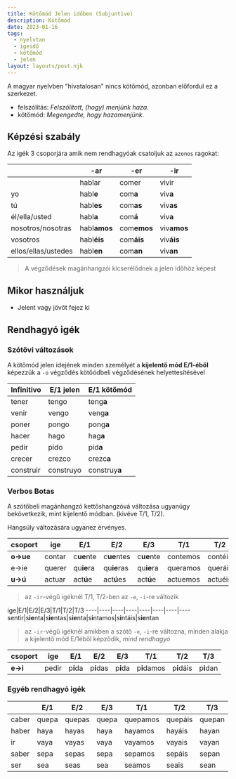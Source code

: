 ```yaml
---
title: Kötőmód Jelen időben (Subjuntivo)
description: Kötőmód
date: 2023-01-16
tags:
  - nyelvtan
  - igeidő
  - kötőmód
  - jelen
layout: layouts/post.njk
---
```


A magyar nyelvben "hivatalosan" nincs kötőmód, azonban előfordul ez a szerkezet.

- felszólítás: *Felszólított, (hogy) menjünk haza.*
- kötőmód: *Megengedte, hogy hazamenjünk.*

## Képzési szabály

Az igék 3 csoporjára amik nem rendhagyóak csatoljuk az `azonos` ragokat:

&nbsp;|-ar|-er|-ir
----|----|----|----
&nbsp;|hablar|comer|vivir
yo|habl**e**|com**a**|viv**a**
tú|habl**es**|com**as**|viv**as**
él/ella/usted|habl**a**|com**á**|viv**a**
nosotros/nosotras|habl**amos**|com**emos**|viv**amos**
vosotros|habl**éis**|com**áis**|viv**áis**
ellos/ellas/ustedes|habl**en**|com**an**|viv**an**

> A végződések magánhangzói kicserélődnek a jelen időhöz képest

## Mikor használjuk

- Jelent vagy jövőt fejez ki

## Rendhagyó igék

### Szótövi változások

A kötőmód jelen idejének minden személyét a **kijelentő mód E/1-éből** képezzük a `-o` végződés kötőódbeli végződésének helyettesítésével

Infinitivo|E/1 jelen|E/1 kötőmód
----|----|----
tener|tengo|teng**a**
venir|vengo|veng**a**
poner|pongo|pong**a**
hacer|hago|hag**a**
pedir|pido|pid**a**
crecer|crezco|crezc**a**
construir|construyo|construy**a**

### Verbos Botas

A szótőbeli magánhangzó kettőshangzóvá változása ugyanúgy bekövetkezik, mint kijelentő módban. (kivéve T/1, T/2).

Hangsúly változására ugyanez érvényes.

csoport|ige|E/1|E/2|E/3|T/1|T/2|T/3
----|----|----|----|----|----|----|----
**o&rarr;ue**|contar|c**ue**nte|c**ue**ntes|c**ue**nte|contemos|contéis|c**ue**nten
e&rarr;ie|querer|qu**ie**ra|qu**ie**ras|qu**ie**ra|queramos|queráis|qu**ie**ran
**u&rarr;ú**|actuar|act**ú**e|act**ú**es|act**ú**e|actuemos|actuéis|act**ú**en

> az `-ir`-végű igéknél T/1, T/2-ben az `-e`, `-i`-re változik

ige|E/1|E/2|E/3|T/1|T/2|T/3
----|----|----|----|----|----|----|----
sentir|s**ie**nta|s**ie**ntas|s**ie**nta|s**i**ntamos|s**i**ntáis|s**ie**ntan

> az `-ir`-végű igéknél amikben a szótő `-e`, `-i`-re változna, minden alakja a kijelentő mód E/1éből képződik, *mind rendhagyó*

csoport|ige|E/1|E/2|E/3|T/1|T/2|T/3
----|----|----|----|----|----|----|----
**e&rarr;i**|pedir|p**i**da|p**i**das|p**i**da|p**i**damos|p**i**dáis|p**i**dan

### Egyéb rendhagyó igék

&nbsp;|E/1|E/2|E/3|T/1|T/2|T/3
----|----|----|----|----|----|----
caber|quepa|quepas|quepa|quepamos|quepáis|quepan
haber|haya|hayas|haya|hayamos|hayáis|hayan
ir|vaya|vayas|vaya|vayamos|vayais|vayan
saber|sepa|sepas|sepa|sepamos|sepáis|sepan
ser|sea|seas|sea|seamos|seais|sean
